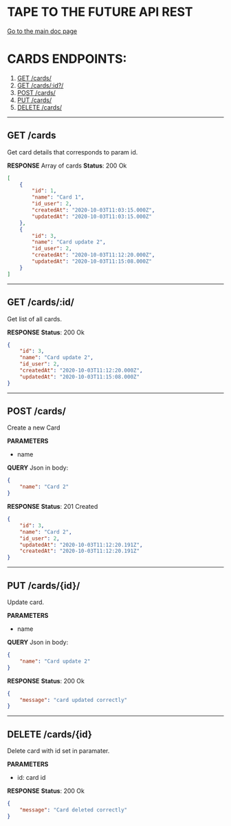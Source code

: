 # TAPE TO THE FUTURE API REST
[Go to the main doc page](../../README.md)

# CARDS ENDPOINTS:

1. [GET /cards/](#getcard)
1. [GET /cards/:id?/](#getcard)
1. [POST /cards/](#postcard)
1. [PUT /cards/](#putcard)
1. [DELETE /cards/](#deletecard)

--------------------

<a id="getcard"></a>
## GET /cards
Get card details that corresponds to param id.

**RESPONSE**
Array of cards
**Status**: 200 Ok
``` json
[
    {
        "id": 1,
        "name": "Card 1",
        "id_user": 2,
        "createdAt": "2020-10-03T11:03:15.000Z",
        "updatedAt": "2020-10-03T11:03:15.000Z"
    },
    {
        "id": 3,
        "name": "Card update 2",
        "id_user": 2,
        "createdAt": "2020-10-03T11:12:20.000Z",
        "updatedAt": "2020-10-03T11:15:08.000Z"
    }
]
```
--------------------

<a id="getcard"></a>
## GET /cards/:id/
Get list of all cards.

**RESPONSE**
**Status**: 200 Ok 
``` json
{
    "id": 3,
    "name": "Card update 2",
    "id_user": 2,
    "createdAt": "2020-10-03T11:12:20.000Z",
    "updatedAt": "2020-10-03T11:15:08.000Z"
}
```

--------------------

<a id="postcard"></a>
## POST /cards/
Create a new Card

**PARAMETERS**
* name 

**QUERY**
Json in body:
``` json
{
	"name": "Card 2"
}
```

**RESPONSE**
**Status**: 201 Created 
``` json
{
    "id": 3,
    "name": "Card 2",
    "id_user": 2,
    "updatedAt": "2020-10-03T11:12:20.191Z",
    "createdAt": "2020-10-03T11:12:20.191Z"
}
```

--------------------

<a id="putcard"></a>
## PUT /cards/{id}/
Update card.

**PARAMETERS**
* name

**QUERY**
Json in body:
``` json
{
	"name": "Card update 2"
}
```

**RESPONSE**
**Status**: 200 Ok 
``` json
{
    "message": "card updated correctly"
}
```

--------------------

<a id="deletecard"></a>
## DELETE /cards/{id}
Delete card with id set in paramater.

**PARAMETERS**
* id: card id

**RESPONSE**
**Status**: 200 Ok 
``` json
{
    "message": "Card deleted correctly"
}
```